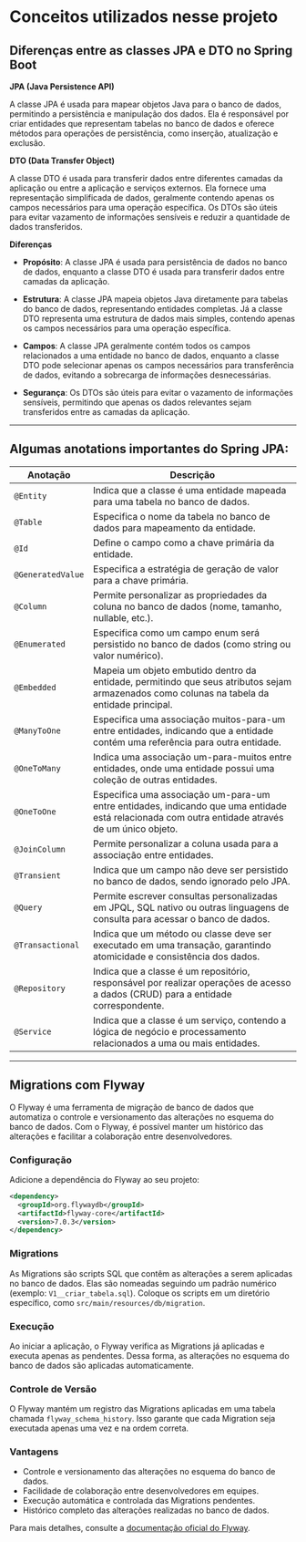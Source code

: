 # Conceitos utilizados nesse projeto

## Diferenças entre as classes JPA e DTO no Spring Boot

**JPA (Java Persistence API)**

A classe JPA é usada para mapear objetos Java para o banco de dados, permitindo a persistência e manipulação dos dados. Ela é responsável por criar entidades que representam tabelas no banco de dados e oferece métodos para operações de persistência, como inserção, atualização e exclusão.

**DTO (Data Transfer Object)**

A classe DTO é usada para transferir dados entre diferentes camadas da aplicação ou entre a aplicação e serviços externos. Ela fornece uma representação simplificada de dados, geralmente contendo apenas os campos necessários para uma operação específica. Os DTOs são úteis para evitar vazamento de informações sensíveis e reduzir a quantidade de dados transferidos.

**Diferenças**

- **Propósito**: A classe JPA é usada para persistência de dados no banco de dados, enquanto a classe DTO é usada para transferir dados entre camadas da aplicação.

- **Estrutura**: A classe JPA mapeia objetos Java diretamente para tabelas do banco de dados, representando entidades completas. Já a classe DTO representa uma estrutura de dados mais simples, contendo apenas os campos necessários para uma operação específica.

- **Campos**: A classe JPA geralmente contém todos os campos relacionados a uma entidade no banco de dados, enquanto a classe DTO pode selecionar apenas os campos necessários para transferência de dados, evitando a sobrecarga de informações desnecessárias.

- **Segurança**: Os DTOs são úteis para evitar o vazamento de informações sensíveis, permitindo que apenas os dados relevantes sejam transferidos entre as camadas da aplicação.

---

## Algumas anotations importantes do Spring JPA:

| Anotação                      | Descrição                                                                                                                                                     |
|-------------------------------|---------------------------------------------------------------------------------------------------------------------------------------------------------------|
| `@Entity`                     | Indica que a classe é uma entidade mapeada para uma tabela no banco de dados.                                                                                 |
| `@Table`                      | Especifica o nome da tabela no banco de dados para mapeamento da entidade.                                                                                     |
| `@Id`                         | Define o campo como a chave primária da entidade.                                                                                                              |
| `@GeneratedValue`            | Especifica a estratégia de geração de valor para a chave primária.                                                                                             |
| `@Column`                     | Permite personalizar as propriedades da coluna no banco de dados (nome, tamanho, nullable, etc.).                                                             |
| `@Enumerated`                 | Especifica como um campo enum será persistido no banco de dados (como string ou valor numérico).                                                               |
| `@Embedded`                   | Mapeia um objeto embutido dentro da entidade, permitindo que seus atributos sejam armazenados como colunas na tabela da entidade principal.                     |
| `@ManyToOne`                  | Especifica uma associação muitos-para-um entre entidades, indicando que a entidade contém uma referência para outra entidade.                                 |
| `@OneToMany`                  | Indica uma associação um-para-muitos entre entidades, onde uma entidade possui uma coleção de outras entidades.                                               |
| `@OneToOne`                   | Especifica uma associação um-para-um entre entidades, indicando que uma entidade está relacionada com outra entidade através de um único objeto.              |
| `@JoinColumn`                 | Permite personalizar a coluna usada para a associação entre entidades.                                                                                         |
| `@Transient`                  | Indica que um campo não deve ser persistido no banco de dados, sendo ignorado pelo JPA.                                                                       |
| `@Query`                      | Permite escrever consultas personalizadas em JPQL, SQL nativo ou outras linguagens de consulta para acessar o banco de dados.                                |
| `@Transactional`              | Indica que um método ou classe deve ser executado em uma transação, garantindo atomicidade e consistência dos dados.                                          |
| `@Repository`                 | Indica que a classe é um repositório, responsável por realizar operações de acesso a dados (CRUD) para a entidade correspondente.                              |
| `@Service`                    | Indica que a classe é um serviço, contendo a lógica de negócio e processamento relacionados a uma ou mais entidades.                                          |


---
## Migrations com Flyway

O Flyway é uma ferramenta de migração de banco de dados que automatiza o controle e versionamento das alterações no esquema do banco de dados. Com o Flyway, é possível manter um histórico das alterações e facilitar a colaboração entre desenvolvedores.

### Configuração

Adicione a dependência do Flyway ao seu projeto:

```xml
<dependency>
  <groupId>org.flywaydb</groupId>
  <artifactId>flyway-core</artifactId>
  <version>7.0.3</version>
</dependency>
```

### Migrations

As Migrations são scripts SQL que contêm as alterações a serem aplicadas no banco de dados. Elas são nomeadas seguindo um padrão numérico (exemplo: `V1__criar_tabela.sql`). Coloque os scripts em um diretório específico, como `src/main/resources/db/migration`.

### Execução

Ao iniciar a aplicação, o Flyway verifica as Migrations já aplicadas e executa apenas as pendentes. Dessa forma, as alterações no esquema do banco de dados são aplicadas automaticamente.

### Controle de Versão

O Flyway mantém um registro das Migrations aplicadas em uma tabela chamada `flyway_schema_history`. Isso garante que cada Migration seja executada apenas uma vez e na ordem correta.

### Vantagens

- Controle e versionamento das alterações no esquema do banco de dados.
- Facilidade de colaboração entre desenvolvedores em equipes.
- Execução automática e controlada das Migrations pendentes.
- Histórico completo das alterações realizadas no banco de dados.

Para mais detalhes, consulte a [documentação oficial do Flyway](https://flywaydb.org/documentation).